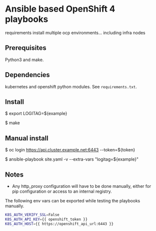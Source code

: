 # Ansible based OpenShift 4 playbooks

requirements install multiple ocp environments...
including infra nodes

## Prerequisites

Python3 and make.  

## Dependencies

kubernetes and openshift python modules. See `requirements.txt`.

## Install

$ export LOGITAG=${example}  

$ make  

## Manual install

$ oc login https://api.cluster.example.net:6443 --token=${token}

$ ansible-playbook site.yaml -v --extra-vars "logitag=${example}"

## Notes

* Any http_proxy configuration will have to be done manually, either for pip configuration or access to an internal registry.

The following env vars can be exported while testing the playbooks manually.  

```bash
K8S_AUTH_VERIFY_SSL=False
K8S_AUTH_API_KEY={{ openshift_token }}
K8S_AUTH_HOST={{ https://openshift_api_url:6443 }}
```
